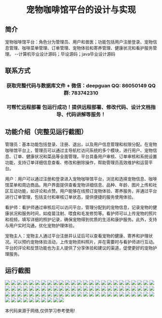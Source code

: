 <p><h1 align="center">宠物咖啡馆平台的设计与实现</h1></p>

## 简介
宠物咖啡馆平台：角色分为管理员、用户和兽医；功能包括用户注册登录、宠物信息管理、咖啡菜单管理、订单管理、宠物体验和寄养管理、健康状况和看护服务管理。    --计算机毕业设计源码；毕设源码；java毕业设计源码


## 联系方式
<p><h3 align="center">获取完整代码与数据库文件 + 微信：deepguan QQ: 86050149 QQ群: 783742310</h3></p>
<p><h3 align="center">可帮忙远程部署 包运行成功！提供远程部署、修改代码、设计文档指导、代码讲解等服务！</h3></p>

## 功能介绍（完整见运行截图）
管理员：基本功能包括登录、注册、退出，以及用户信息管理和权限分配。在宠物咖啡馆平台上，管理员可以通过主导航栏访问系统的多个模块，进行用户、宠物信息、订单、健康状况和菜品等全面管理。平台具备用户审核、订单审核和系统设置功能，支持订单详细信息查看、修改和删除操作，帮助管理员高效维护和运营平台。

用户：用户可以通过注册和登录进入宠物咖啡馆平台，浏览和选择宠物信息、咖啡馆菜单和周边商品。用户界面提供查看宠物详细信息、品种、年龄、图片上传和社区互动功能，如评论和点赞。用户能够在线预订宠物体验、寄养服务，并通过平台进行订单管理，包括支付和审核订单状态，提供便捷的服务使用体验。

看护师：看护师通过审核后可以访问平台，管理分配到的宠物信息，记录宠物的健康状况和服务时间，如疫苗注射、喂食和毛发修剪等。看护师可以上传宠物的照片和视频，填写详细的照护记录，确保宠物得到优质的生活和康护服务。此外，支持与用户实时沟通，优化宠物护理体验。

宠物主人：宠物主人通过平台注册并认证后可以查看宠物的健康、寄养和护理状况。可以预约宠物体验活动，上传宠物资料照片，并在需要时与看护师进行互动。平台的评论和反馈功能也为主人提供了分享体验和建议的渠道，促使更好的宠物护理服务。


## 运行截图
![](img/001.jpg)
![](img/002.jpg)
![](img/003.jpg)
![](img/004.jpg)
![](img/005.jpg)
![](img/006.jpg)
![](img/007.jpg)
![](img/008.jpg)
![](img/009.jpg)
![](img/010.jpg)
![](img/011.jpg)
![](img/012.jpg)
![](img/013.jpg)
![](img/014.jpg)
![](img/015.jpg)
![](img/016.jpg)
![](img/017.jpg)
![](img/018.jpg)
![](img/019.jpg)
![](img/020.jpg)
![](img/021.jpg)
![](img/022.jpg)
![](img/023.jpg)
![](img/024.jpg)
![](img/025.jpg)
![](img/026.jpg)
![](img/027.jpg)
![](img/028.jpg)
![](img/029.jpg)
![](img/030.jpg)
![](img/031.jpg)
![](img/032.jpg)
![](img/033.jpg)
![](img/034.jpg)
![](img/035.jpg)
![](img/036.jpg)
![](img/037.jpg)
![](img/038.jpg)
![](img/039.jpg)
![](img/040.jpg)
![](img/041.jpg)
![](img/042.jpg)
![](img/043.jpg)
![](img/044.jpg)
![](img/045.jpg)
![](img/046.jpg)
![](img/047.jpg)
![](img/048.jpg)
![](img/049.jpg)
![](img/050.jpg)
![](img/051.jpg)
![](img/052.jpg)
![](img/053.jpg)
![](img/054.jpg)
![](img/055.jpg)
![](img/056.jpg)
![](img/057.jpg)
![](img/058.jpg)
![](img/059.jpg)
![](img/060.jpg)
![](img/061.jpg)
![](img/062.jpg)
![](img/063.jpg)
![](img/064.jpg)
![](img/065.jpg)
![](img/066.jpg)
![](img/067.jpg)
![](img/068.jpg)
![](img/069.jpg)
![](img/070.jpg)
![](img/071.jpg)
![](img/072.jpg)
![](img/073.jpg)
![](img/074.jpg)
![](img/075.jpg)
![](img/076.jpg)
![](img/077.jpg)
![](img/078.jpg)
![](img/079.jpg)
![](img/080.jpg)
![](img/081.jpg)
![](img/082.jpg)
![](img/083.jpg)
![](img/084.jpg)
![](img/085.jpg)

<p>本代码来源于网络,仅供学习参考使用!</p>
